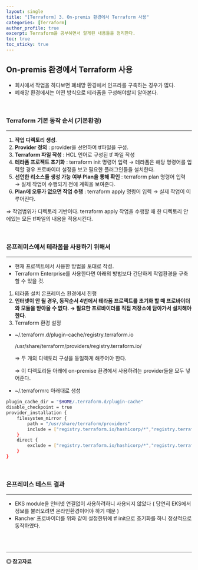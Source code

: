 ```yaml
---
layout: single
title: "[Terraform] 3. On-premis 환경에서 Terraform 사용"
categories: [Terraform]
author_profile: true
excerpt: Terraform을 공부하면서 알게된 내용들을 정리한다.
toc: true
toc_sticky: true
---
```


## On-premis 환경에서  Terraform 사용
- 회사에서 작업을 하다보면 폐쇄망 환경에서 인프라를 구축하는 경우가 많다.
- 폐쇄망 환경에서는 어떤 방식으로 테라폼을 구성해야할지 알아본다.

<br>

### Terraform 기본 동작 순서 (기본환경)
---

1. **작업 디렉토리 생성**.
2. **Provider 정의** : provider을 선언하여 tf파일을 구성.
3. **Terraform 파일 작성** : HCL 언어로 구성된 tf 파일 작성 
4. **테라폼 프로젝트 초기화** : terraform init 명령어 입력 → 테라폼은 해당 명령어를 입력할 경우 프로바이더 설정을 보고 필요한 플러그인들을 설치한다. 
5. **선언한 리소스들 생성 가능 여부 Plan을 통해 확인** : terraform plan 명령어 입력 → 실제 작업이 수행되기 전에 계획을 보여준다.
6. **Plan에 오류가 없으면 작업 수행** : terraform apply 명령어 입력 → 실제 작업이 이루어진다.

⇒ 작업범위가 디렉토리 기반이다. terraform apply 작업을 수행할 때 한 디렉토리 안에있는 모든 tf파일의 내용을 적용시킨다.

<br>

### 온프레미스에서 테라폼을 사용하기 위해서
---

- 현재 프로젝트에서 사용한 방법을 토대로 작성.
- Terraform Enterprise를 사용한다면 아래의 방법보다 간단하게 작업환경을 구축할 수 있을 것.
1. 테라폼 설치 온프레미스 환경에서 진행
2. **인터넷이 안 될 경우, 동작순서 4번에서 테라폼 프로젝트를 초기화 할 때 프로바이더와 모듈을 받아올 수 없다. → 필요한 프로바이더를 직접 저장소에 담아가서 설치해야한다.**
3. Terraform 환경 설정
- ~/.terraform.d/plugin-cache/registry.terraform.io

    /usr/share/terraform/providers/registry.terraform.io/

    ⇒ 두 개의 디렉토리 구성을 동일하게 해주어야 한다.

    ⇒ 이 디렉토리들 아래에 on-premise 환경에서 사용하려는 provider들을 모두 넣어준다.

- ~/.terraformrc 아래대로 생성

```bash
plugin_cache_dir = "$HOME/.terraform.d/plugin-cache"
disable_checkpoint = true
provider_installation {
	filesystem_mirror {
		path = "/usr/share/terraform/providers"
		include = ["registry.terraform.io/hashicorp/*","registry.terraform.io/rancher/*",.....]
	}
	direct {
		exclude = ["registry.terraform.io/hashicorp/*","registry.terraform.io/rancher/*",.....]
	}
}
```

<br>

### 온프레미스 테스트 결과
---

- EKS module을 인터넷 연결없이 사용하려하니 사용되지 않았다 ( 당연히 EKS에서 정보를 불러오려면 온라인환경이어야 하기 때문 )
- Rancher 프로바이더를 위와 같이 설정한뒤에 tf init으로 초기화를 하니 정상적으로 동작하였다.

<br>
<br>

------------------
**◎ 참고자료**

